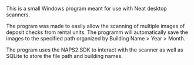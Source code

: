 This is a small Windows program meant for use with Neat desktop scanners. 

The program was made to easily allow the scanning of multiple images of deposit checks from rental units. The programm will automatically save the images to the specified path organized by Building Name > Year > Month. 

The program uses the NAPS2.SDK to interact with the scanner as well as SQLite to store the file path and building names.
